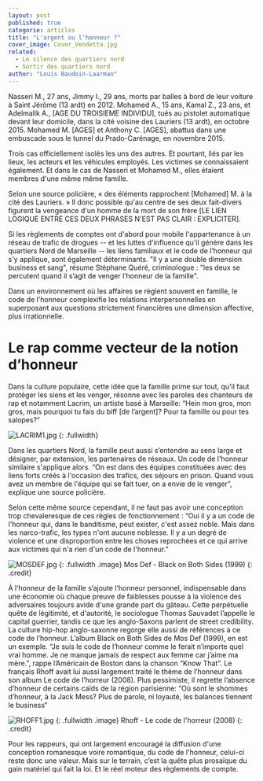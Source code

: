 ```yaml
---
layout: post
published: true
categorie: articles
title: "L'argent ou l'honneur ?"
cover_image: Cover_Vendetta.jpg
related: 
  - Le silence des quartiers nord
  - Sortir des quartiers nord
author: "Louis Baudoin-Laarman"
---
```








Nasseri M., 27 ans, Jimmy I., 29 ans, morts par balles à bord de leur voiture à Saint Jérôme (13 ardt) en 2012. Mohamed A., 15 ans, Kamal Z., 23 ans, et Adelmalik A., [AGE DU TROISIEME INDIVIDU], tués au pistolet automatique devant leur domicile, dans la cité voisine des Lauriers (13 ardt), en octobre 2015. Mohamed M. [AGES] et Anthony C. [AGES], abattus dans une embuscade sous le tunnel du Prado-Carénage, en novembre 2015.

Trois cas  officiellement isolés les uns des autres. Et pourtant, liés par les lieux, les acteurs et les véhicules employés. Les victimes se connaissaient également. Et dans le cas de Nasseri et Mohamed M., elles étaient membres d'une même même famille. 

Selon une source policière, « des éléments rapprochent [Mohamed] M. à la cité des Lauriers. » Il donc possible qu'au centre de ses deux fait-divers figurent la vengeance d'un homme de la mort de son frère [LE LIEN LOGIQUE ENTRE CES DEUX PHRASES N'EST PAS CLAIR : EXPLICITER].

Si les règlements de comptes ont d'abord pour mobile l'appartenance à un réseau de trafic de drogues -- et les luttes d'influence qu'il génère dans les quartiers Nord de Marseille -- les liens familiaux et le code de l’honneur qui s'y applique, sont également déterminants. "Il y a une double dimension business et sang", résume Stéphane Quéré, criminologue : "les deux se percutent quand il s’agit de venger l’honneur de la famille".

Dans un environnement où les affaires se règlent souvent en famille, le code de l'honneur complexifie les relations interpersonnelles en superposant aux questions strictement financières une dimension affective, plus irrationnelle. 	

# Le rap comme vecteur de la notion d’honneur

Dans la culture populaire, cette idée que la famille prime sur tout, qu'il faut protéger les siens et les venger, résonne avec les paroles des chanteurs de rap et notamment Lacrim, un artiste basé à Marseille: “Hein mon gros, mon gros, mais pourquoi tu fais du biff [de l’argent]? Pour ta famille ou pour tes salopes?”

![LACRIM1.jpg]({{site.baseurl}}/img/LACRIM1.jpg)
{: .fullwidth}


Dans les quartiers Nord, la famille peut aussi s’entendre au sens large et désigner, par extension, les partenaires de réseaux. Un code de l'honneur similaire s'applique alors. “On est dans des équipes constituées avec des liens forts créés à l'occasion des trafics, des séjours en prison. Quand vous avez un membre de l'équipe qui se fait tuer, on a envie de le venger”, explique une source policière.

Selon cette même source cependant, il ne faut pas avoir une conception trop chevaleresque de ces règles de fonctionnement : “Oui il y a un code de l'honneur qui, dans le banditisme, peut exister, c'est assez noble. Mais dans les narco-trafic, les types n'ont aucune noblesse. Il y a un degré de violence et une disproportion entre les choses reprochées et ce qui arrive aux victimes qui n'a rien d'un code de l'honneur.”

![MOSDEF.jpg]({{site.baseurl}}/img/MOSDEF.jpg)
{: .fullwidth .image}
Mos Def - Black on Both Sides (1999)
{: .credit}

À l’honneur de la famille s’ajoute l’honneur personnel, indispensable dans une économie où chaque preuve de faiblesses pousse à la violence des adversaires toujours avide d'une grande part du gâteau. Cette perpétuelle quête de légitimité, et d'autorité, le sociologue Thomas Sauvadet l’appelle le capital guerrier, tandis ce que les anglo-Saxons parlent de street credibility. La culture hip-hop anglo-saxonne regorge elle aussi de références à ce code de l’honneur. L’album Black on Both Sides de Mos Def (1999), en est un exemple. “Je suis le code de l’honneur comme le ferait n’importe quel vrai homme. Je ne manque jamais de respect aux femme car j’aime ma mère.”, rappe l’Américain de Boston dans la chanson “Know That”. Le français Rhoff avait lui aussi largement traité le thème de l’honneur dans son album Le code de l’horreur (2008). Plus pessimiste, il regrette l’absence d’honneur de certains caïds de la région parisienne: “Où sont le shommes d’honneur, à la Jack Mess? Plus de parole, ni loyauté, les balances tiennent le business“

![RHOFF1.jpg]({{site.baseurl}}/img/RHOFF1.jpg)
{: .fullwidth .image}
Rhoff - Le code de l'horreur (2008)
{: .credit}

Pour les rappeurs, qui ont largement encouragé la diffusion d'une conception romanesque voire romantique, du code de l'honneur, celui-ci reste donc une valeur. Mais sur le terrain, c’est la quête plus prosaïque du gain matériel qui fait la loi. Et le réel moteur des règlements de compte.
